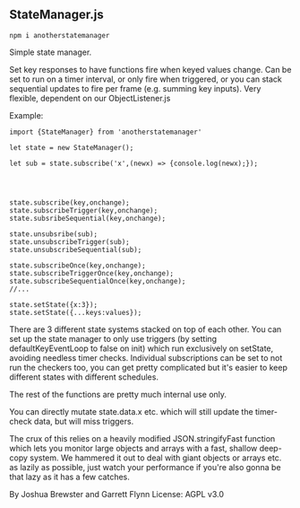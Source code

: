 ## StateManager.js

`npm i anotherstatemanager`

Simple state manager.

Set key responses to have functions fire when keyed values change. Can be set to run on a timer interval, or only fire when triggered, or you can stack sequential updates to fire per frame (e.g. summing key inputs). Very flexible, dependent on our ObjectListener.js



Example:
```
import {StateManager} from 'anotherstatemanager'

let state = new StateManager();

let sub = state.subscribe('x',(newx) => {console.log(newx);});




state.subscribe(key,onchange);
state.subscribeTrigger(key,onchange);
state.subsribeSequential(key,onchange);

state.unsubsribe(sub);
state.unsubscribeTrigger(sub);
state.unsubscribeSequential(sub);

state.subscribeOnce(key,onchange);
state.subscribeTriggerOnce(key,onchange);
state.subscribeSequentialOnce(key,onchange);
//...

state.setState({x:3});
state.setState({...keys:values});

```

There are 3 different state systems stacked on top of each other. You can set up the state
manager to only use triggers (by setting defaultKeyEventLoop to false on init) which run exclusively
on setState, avoiding needless timer checks. Individual subscriptions can be set to not run the checkers too, you can get pretty complicated but it's easier to keep different states with different schedules.


The rest of the functions are pretty much internal use only.

You can directly mutate state.data.x etc. which will still update the timer-check data, but will miss triggers.

The crux of this relies on a heavily modified JSON.stringifyFast function which lets you monitor large objects and arrays with a fast, shallow deep-copy system. We hammered it out to deal with giant objects or arrays etc. as lazily as possible, just watch your performance if you're also gonna be that lazy as it has a few catches.



By Joshua Brewster and Garrett Flynn
License: AGPL v3.0

